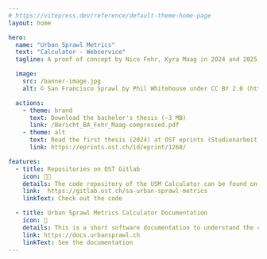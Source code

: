 ```yaml
---
# https://vitepress.dev/reference/default-theme-home-page
layout: home

hero:
  name: "Urban Sprawl Metrics"
  text: "Calculator - Webservice"
  tagline: A proof of concept by Nico Fehr, Kyra Maag in 2024 and 2025 at Eastern Switzerland University of Applied Sciences (OST)

  image: 
    src: /banner-image.jpg
    alt: © San Francisco Sprawl by Phil Whitehouse under CC BY 2.0 (https://www.flickr.com/photos/philliecasablanca/2595289183)

  actions:
    - theme: brand
      text: Download the bachelor's thesis (~3 MB)
      link: /Bericht_BA_Fehr_Maag-compressed.pdf
    - theme: alt
      text: Read the first thesis (2024) at OST eprints (Studienarbeit)
      link: https://eprints.ost.ch/id/eprint/1268/

features:
  - title: Repositories on OST Gitlab
    icon: 👩‍💻
    details: The code repository of the USM Calculator can be found on OST's own GitLab repository.
    link:  https://gitlab.ost.ch/sa-urban-sprawl-metrics
    linkText: Check out the code

  - title: Urban Sprawl Metrics Calculator Documentation
    icon: 📘
    details: This is a short software documentation to understand the calculator, its input parameters and their outcome after calculation.
    link: https://docs.urbansprawl.ch
    linkText: See the documentation
---
```


